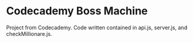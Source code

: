 # Codecademy Boss Machine
Project from Codecademy. Code written contained in api.js, server.js, 
and checkMillionare.js.
